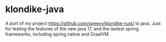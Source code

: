 # klondike-java

A port of my project https://github.com/speevy/klondike-rust/ to java. 
Just for testing the features of the new java 17, and the lastest spring frameworks, including spring native and GraalVM.

